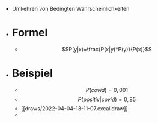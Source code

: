 - Umkehren von Bedingten Wahrscheinlichkeiten
- # Formel
	- $$P(y|x)=\frac{P(x|y)*P(y)}{P(x)}$$
- # Beispiel
	- $$P(covid)=0,001$$
	- $$P(positiv|covid)=0,85$$
	- [[draws/2022-04-04-13-11-07.excalidraw]]
	-